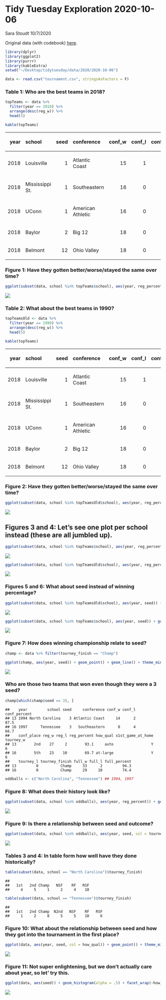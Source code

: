 Tidy Tuesday Exploration 2020-10-06
================
Sara Stoudt
10/7/2020

Original data (with codebook)
[here](https://github.com/rfordatascience/tidytuesday/blob/master/data/2020/2020-10-06/readme.md).

``` r
library(dplyr)
library(ggplot2)
library(purrr)
library(kableExtra)
setwd("~/Desktop/tidytuesday/data/2020/2020-10-06")

data <- read.csv("tournament.csv", stringsAsFactors = F)
```

### Table 1: Who are the best teams in 2018?

``` r
topTeams <- data %>%
  filter(year == 2018) %>%
  arrange(desc(reg_w)) %>%
  head(5)

kable(topTeams)
```

<table>

<thead>

<tr>

<th style="text-align:right;">

year

</th>

<th style="text-align:left;">

school

</th>

<th style="text-align:right;">

seed

</th>

<th style="text-align:left;">

conference

</th>

<th style="text-align:right;">

conf\_w

</th>

<th style="text-align:right;">

conf\_l

</th>

<th style="text-align:right;">

conf\_percent

</th>

<th style="text-align:left;">

conf\_place

</th>

<th style="text-align:right;">

reg\_w

</th>

<th style="text-align:right;">

reg\_l

</th>

<th style="text-align:right;">

reg\_percent

</th>

<th style="text-align:left;">

how\_qual

</th>

<th style="text-align:left;">

x1st\_game\_at\_home

</th>

<th style="text-align:right;">

tourney\_w

</th>

<th style="text-align:right;">

tourney\_l

</th>

<th style="text-align:left;">

tourney\_finish

</th>

<th style="text-align:right;">

full\_w

</th>

<th style="text-align:right;">

full\_l

</th>

<th style="text-align:right;">

full\_percent

</th>

</tr>

</thead>

<tbody>

<tr>

<td style="text-align:right;">

2018

</td>

<td style="text-align:left;">

Louisville

</td>

<td style="text-align:right;">

1

</td>

<td style="text-align:left;">

Atlantic Coast

</td>

<td style="text-align:right;">

15

</td>

<td style="text-align:right;">

1

</td>

<td style="text-align:right;">

93.8

</td>

<td style="text-align:left;">

T1st

</td>

<td style="text-align:right;">

32

</td>

<td style="text-align:right;">

2

</td>

<td style="text-align:right;">

94.1

</td>

<td style="text-align:left;">

auto

</td>

<td style="text-align:left;">

Y

</td>

<td style="text-align:right;">

4

</td>

<td style="text-align:right;">

1

</td>

<td style="text-align:left;">

NSF

</td>

<td style="text-align:right;">

36

</td>

<td style="text-align:right;">

3

</td>

<td style="text-align:right;">

92.3

</td>

</tr>

<tr>

<td style="text-align:right;">

2018

</td>

<td style="text-align:left;">

Mississippi St.

</td>

<td style="text-align:right;">

1

</td>

<td style="text-align:left;">

Southeastern

</td>

<td style="text-align:right;">

16

</td>

<td style="text-align:right;">

0

</td>

<td style="text-align:right;">

100.0

</td>

<td style="text-align:left;">

1st

</td>

<td style="text-align:right;">

32

</td>

<td style="text-align:right;">

1

</td>

<td style="text-align:right;">

97.0

</td>

<td style="text-align:left;">

at-large

</td>

<td style="text-align:left;">

Y

</td>

<td style="text-align:right;">

5

</td>

<td style="text-align:right;">

1

</td>

<td style="text-align:left;">

N2nd

</td>

<td style="text-align:right;">

37

</td>

<td style="text-align:right;">

2

</td>

<td style="text-align:right;">

94.9

</td>

</tr>

<tr>

<td style="text-align:right;">

2018

</td>

<td style="text-align:left;">

UConn

</td>

<td style="text-align:right;">

1

</td>

<td style="text-align:left;">

American Athletic

</td>

<td style="text-align:right;">

16

</td>

<td style="text-align:right;">

0

</td>

<td style="text-align:right;">

100.0

</td>

<td style="text-align:left;">

1st

</td>

<td style="text-align:right;">

32

</td>

<td style="text-align:right;">

0

</td>

<td style="text-align:right;">

100.0

</td>

<td style="text-align:left;">

auto

</td>

<td style="text-align:left;">

Y

</td>

<td style="text-align:right;">

4

</td>

<td style="text-align:right;">

1

</td>

<td style="text-align:left;">

NSF

</td>

<td style="text-align:right;">

36

</td>

<td style="text-align:right;">

1

</td>

<td style="text-align:right;">

97.3

</td>

</tr>

<tr>

<td style="text-align:right;">

2018

</td>

<td style="text-align:left;">

Baylor

</td>

<td style="text-align:right;">

2

</td>

<td style="text-align:left;">

Big 12

</td>

<td style="text-align:right;">

18

</td>

<td style="text-align:right;">

0

</td>

<td style="text-align:right;">

100.0

</td>

<td style="text-align:left;">

1st

</td>

<td style="text-align:right;">

31

</td>

<td style="text-align:right;">

1

</td>

<td style="text-align:right;">

96.9

</td>

<td style="text-align:left;">

auto

</td>

<td style="text-align:left;">

Y

</td>

<td style="text-align:right;">

2

</td>

<td style="text-align:right;">

1

</td>

<td style="text-align:left;">

RSF

</td>

<td style="text-align:right;">

33

</td>

<td style="text-align:right;">

2

</td>

<td style="text-align:right;">

94.3

</td>

</tr>

<tr>

<td style="text-align:right;">

2018

</td>

<td style="text-align:left;">

Belmont

</td>

<td style="text-align:right;">

12

</td>

<td style="text-align:left;">

Ohio Valley

</td>

<td style="text-align:right;">

18

</td>

<td style="text-align:right;">

0

</td>

<td style="text-align:right;">

100.0

</td>

<td style="text-align:left;">

1st
Div.

</td>

<td style="text-align:right;">

31

</td>

<td style="text-align:right;">

3

</td>

<td style="text-align:right;">

91.2

</td>

<td style="text-align:left;">

auto

</td>

<td style="text-align:left;">

N

</td>

<td style="text-align:right;">

0

</td>

<td style="text-align:right;">

1

</td>

<td style="text-align:left;">

1st

</td>

<td style="text-align:right;">

31

</td>

<td style="text-align:right;">

4

</td>

<td style="text-align:right;">

88.6

</td>

</tr>

</tbody>

</table>

### Figure 1: Have they gotten better/worse/stayed the same over time?

``` r
ggplot(subset(data, school %in% topTeams$school), aes(year, reg_percent, col = school, group = school)) + geom_point() + geom_line() + theme_minimal(base_size = 20)
```

![](exploration_files/figure-gfm/unnamed-chunk-3-1.png)<!-- -->

### Table 2: What about the best teams in 1990?

``` r
topTeamsOld <- data %>%
  filter(year == 1990) %>%
  arrange(desc(reg_w)) %>%
  head(5)

kable(topTeams)
```

<table>

<thead>

<tr>

<th style="text-align:right;">

year

</th>

<th style="text-align:left;">

school

</th>

<th style="text-align:right;">

seed

</th>

<th style="text-align:left;">

conference

</th>

<th style="text-align:right;">

conf\_w

</th>

<th style="text-align:right;">

conf\_l

</th>

<th style="text-align:right;">

conf\_percent

</th>

<th style="text-align:left;">

conf\_place

</th>

<th style="text-align:right;">

reg\_w

</th>

<th style="text-align:right;">

reg\_l

</th>

<th style="text-align:right;">

reg\_percent

</th>

<th style="text-align:left;">

how\_qual

</th>

<th style="text-align:left;">

x1st\_game\_at\_home

</th>

<th style="text-align:right;">

tourney\_w

</th>

<th style="text-align:right;">

tourney\_l

</th>

<th style="text-align:left;">

tourney\_finish

</th>

<th style="text-align:right;">

full\_w

</th>

<th style="text-align:right;">

full\_l

</th>

<th style="text-align:right;">

full\_percent

</th>

</tr>

</thead>

<tbody>

<tr>

<td style="text-align:right;">

2018

</td>

<td style="text-align:left;">

Louisville

</td>

<td style="text-align:right;">

1

</td>

<td style="text-align:left;">

Atlantic Coast

</td>

<td style="text-align:right;">

15

</td>

<td style="text-align:right;">

1

</td>

<td style="text-align:right;">

93.8

</td>

<td style="text-align:left;">

T1st

</td>

<td style="text-align:right;">

32

</td>

<td style="text-align:right;">

2

</td>

<td style="text-align:right;">

94.1

</td>

<td style="text-align:left;">

auto

</td>

<td style="text-align:left;">

Y

</td>

<td style="text-align:right;">

4

</td>

<td style="text-align:right;">

1

</td>

<td style="text-align:left;">

NSF

</td>

<td style="text-align:right;">

36

</td>

<td style="text-align:right;">

3

</td>

<td style="text-align:right;">

92.3

</td>

</tr>

<tr>

<td style="text-align:right;">

2018

</td>

<td style="text-align:left;">

Mississippi St.

</td>

<td style="text-align:right;">

1

</td>

<td style="text-align:left;">

Southeastern

</td>

<td style="text-align:right;">

16

</td>

<td style="text-align:right;">

0

</td>

<td style="text-align:right;">

100.0

</td>

<td style="text-align:left;">

1st

</td>

<td style="text-align:right;">

32

</td>

<td style="text-align:right;">

1

</td>

<td style="text-align:right;">

97.0

</td>

<td style="text-align:left;">

at-large

</td>

<td style="text-align:left;">

Y

</td>

<td style="text-align:right;">

5

</td>

<td style="text-align:right;">

1

</td>

<td style="text-align:left;">

N2nd

</td>

<td style="text-align:right;">

37

</td>

<td style="text-align:right;">

2

</td>

<td style="text-align:right;">

94.9

</td>

</tr>

<tr>

<td style="text-align:right;">

2018

</td>

<td style="text-align:left;">

UConn

</td>

<td style="text-align:right;">

1

</td>

<td style="text-align:left;">

American Athletic

</td>

<td style="text-align:right;">

16

</td>

<td style="text-align:right;">

0

</td>

<td style="text-align:right;">

100.0

</td>

<td style="text-align:left;">

1st

</td>

<td style="text-align:right;">

32

</td>

<td style="text-align:right;">

0

</td>

<td style="text-align:right;">

100.0

</td>

<td style="text-align:left;">

auto

</td>

<td style="text-align:left;">

Y

</td>

<td style="text-align:right;">

4

</td>

<td style="text-align:right;">

1

</td>

<td style="text-align:left;">

NSF

</td>

<td style="text-align:right;">

36

</td>

<td style="text-align:right;">

1

</td>

<td style="text-align:right;">

97.3

</td>

</tr>

<tr>

<td style="text-align:right;">

2018

</td>

<td style="text-align:left;">

Baylor

</td>

<td style="text-align:right;">

2

</td>

<td style="text-align:left;">

Big 12

</td>

<td style="text-align:right;">

18

</td>

<td style="text-align:right;">

0

</td>

<td style="text-align:right;">

100.0

</td>

<td style="text-align:left;">

1st

</td>

<td style="text-align:right;">

31

</td>

<td style="text-align:right;">

1

</td>

<td style="text-align:right;">

96.9

</td>

<td style="text-align:left;">

auto

</td>

<td style="text-align:left;">

Y

</td>

<td style="text-align:right;">

2

</td>

<td style="text-align:right;">

1

</td>

<td style="text-align:left;">

RSF

</td>

<td style="text-align:right;">

33

</td>

<td style="text-align:right;">

2

</td>

<td style="text-align:right;">

94.3

</td>

</tr>

<tr>

<td style="text-align:right;">

2018

</td>

<td style="text-align:left;">

Belmont

</td>

<td style="text-align:right;">

12

</td>

<td style="text-align:left;">

Ohio Valley

</td>

<td style="text-align:right;">

18

</td>

<td style="text-align:right;">

0

</td>

<td style="text-align:right;">

100.0

</td>

<td style="text-align:left;">

1st
Div.

</td>

<td style="text-align:right;">

31

</td>

<td style="text-align:right;">

3

</td>

<td style="text-align:right;">

91.2

</td>

<td style="text-align:left;">

auto

</td>

<td style="text-align:left;">

N

</td>

<td style="text-align:right;">

0

</td>

<td style="text-align:right;">

1

</td>

<td style="text-align:left;">

1st

</td>

<td style="text-align:right;">

31

</td>

<td style="text-align:right;">

4

</td>

<td style="text-align:right;">

88.6

</td>

</tr>

</tbody>

</table>

### Figure 2: Have they gotten better/worse/stayed the same over time?

``` r
ggplot(subset(data, school %in% topTeamsOld$school), aes(year, reg_percent, col = school, group = school)) + geom_point() + geom_line() + theme_minimal(base_size = 20)
```

![](exploration_files/figure-gfm/unnamed-chunk-5-1.png)<!-- -->

## Figures 3 and 4: Let’s see one plot per school instead (these are all jumbled up).

``` r
ggplot(subset(data, school %in% topTeams$school), aes(year, reg_percent)) + geom_point() + geom_line() + facet_wrap(~school) + theme_minimal(base_size = 25)
```

![](exploration_files/figure-gfm/unnamed-chunk-6-1.png)<!-- -->

``` r
ggplot(subset(data, school %in% topTeamsOld$school), aes(year, reg_percent)) + geom_point() + geom_line() + facet_wrap(~school) + theme_minimal(base_size = 25)
```

![](exploration_files/figure-gfm/unnamed-chunk-6-2.png)<!-- -->

### Figures 5 and 6: What about seed instead of winning percentage?

``` r
ggplot(subset(data, school %in% topTeamsOld$school), aes(year, seed)) + geom_point() + geom_line() + facet_wrap(~school) + theme_minimal(base_size = 25)
```

![](exploration_files/figure-gfm/unnamed-chunk-7-1.png)<!-- -->

``` r
ggplot(subset(data, school %in% topTeams$school), aes(year, seed)) + geom_point() + geom_line() + facet_wrap(~school) + theme_minimal(base_size = 25)
```

![](exploration_files/figure-gfm/unnamed-chunk-7-2.png)<!-- -->

### Figure 7: How does winning championship relate to seed?

``` r
champ <- data %>% filter(tourney_finish == "Champ")

ggplot(champ, aes(year, seed)) + geom_point() + geom_line() + theme_minimal(base_size = 25)
```

![](exploration_files/figure-gfm/unnamed-chunk-8-1.png)<!-- -->

### Who are those two teams that won even though they were a 3 seed?

``` r
champ[which(champ$seed == 3), ]
```

    ##    year         school seed     conference conf_w conf_l conf_percent
    ## 13 1994 North Carolina    3 Atlantic Coast     14      2         87.5
    ## 16 1997      Tennessee    3   Southeastern      8      4         66.7
    ##    conf_place reg_w reg_l reg_percent how_qual x1st_game_at_home tourney_w
    ## 13        2nd    27     2        93.1     auto                 Y         6
    ## 16        5th    23    10        69.7 at-large                 Y         6
    ##    tourney_l tourney_finish full_w full_l full_percent
    ## 13         0          Champ     33      2         94.3
    ## 16         0          Champ     29     10         74.4

``` r
oddballs <- c("North Carolina", "Tennessee") ## 1994, 1997
```

### Figure 8: What does their history look like?

``` r
ggplot(subset(data, school %in% oddballs), aes(year, reg_percent)) + geom_point() + geom_line() + geom_vline(xintercept = 1994) + geom_vline(xintercept = 1997) + facet_wrap(~school)
```

![](exploration_files/figure-gfm/unnamed-chunk-10-1.png)<!-- -->

### Figure 9: Is there a relationship between seed and outcome?

``` r
ggplot(subset(data, school %in% oddballs), aes(year, seed, col = tourney_finish)) + geom_point(size = 3) + facet_wrap(~school) + theme_minimal(base_size = 20)
```

![](exploration_files/figure-gfm/unnamed-chunk-11-1.png)<!-- -->

### Tables 3 and 4: In table form how well have they done historically?

``` r
table(subset(data, school == "North Carolina")$tourney_finish)
```

    ## 
    ##   1st   2nd Champ   NSF    RF   RSF 
    ##     4     5     1     2     4    10

``` r
table(subset(data, school == "Tennessee")$tourney_finish)
```

    ## 
    ##   1st   2nd Champ  N2nd   NSF    RF   RSF 
    ##     1     2     8     5     5    10     6

### Figure 10: What about the relationship between seed and how they got into the tournament in the first place?

``` r
ggplot(data, aes(year, seed, col = how_qual)) + geom_point() + theme_minimal(base_size = 20)
```

![](exploration_files/figure-gfm/unnamed-chunk-13-1.png)<!-- -->

### Figure 11: Not super enlightening, but we don’t actually care about year, so let’ try this.

``` r
ggplot(data, aes(seed)) + geom_histogram(alpha = .5) + facet_wrap(~how_qual) + theme_minimal(base_size = 20) ## interesting
```

![](exploration_files/figure-gfm/unnamed-chunk-14-1.png)<!-- -->
